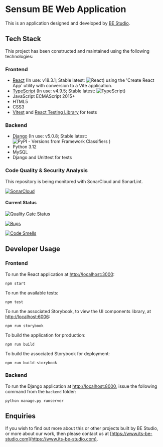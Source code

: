 # Sensum BE Web Application

This is an application designed and developed by [BE Studio](https://www.its-be-studio.com).

## Tech Stack

This project has been constructed and maintained using the following technologies:

### Frontend

- [React](https://www.reactjs.org) (In use: v18.3.1; Stable latest: ![React](https://img.shields.io/npm/v/react.svg?label=React&logo=react&style=social)) using the 'Create React App' utility with conversion to a Vite application.
- [TypeScript](https://www.typescriptlang.org) (In use: v4.9.5; Stable latest:  ![TypeScript](https://img.shields.io/npm/v/typescript.svg?label=TypeScript&logo=typescript&style=social))
- JavaScript ECMAScript 2015+
- HTML5
- CSS3
- [Vitest](https://www.vitest.dev) and [React Testing Library](https://testing-library.com) for tests

### Backend

- [Django](https://www.djangoproject.com) (In use: v5.0.8; Stable latest: ![PyPI - Versions from Framework Classifiers](https://img.shields.io/pypi/frameworkversions/django/Django?style=social&logo=django&label=Django)
  )
- Python 3.12
- MySQL
- Django and Unittest for tests

### Code Quality & Security Analysis

This repository is being monitored with SonarCloud and SonarLint.

[![SonarCloud](https://sonarcloud.io/images/project_badges/sonarcloud-white.svg)](https://sonarcloud.io/summary/new_code?id=be-studio_Sensum)

#### Current Status

[![Quality Gate Status](https://sonarcloud.io/api/project_badges/measure?project=be-studio_Sensum&metric=alert_status)](https://sonarcloud.io/summary/new_code?id=be-studio_Sensum)

[![Bugs](https://sonarcloud.io/api/project_badges/measure?project=be-studio_Sensum&metric=bugs)](https://sonarcloud.io/summary/new_code?id=be-studio_Sensum)

[![Code Smells](https://sonarcloud.io/api/project_badges/measure?project=be-studio_Sensum&metric=code_smells)](https://sonarcloud.io/summary/new_code?id=be-studio_Sensum)

## Developer Usage

### Frontend

To run the React application at [http://localhost:3000](http://localhost:3000):

```shell
npm start
```

To run the available tests:

```shell
npm test
```

To run the associated Storybook, to view the UI components library, at [http://localhost:6006](http://localhost:6006):

```shell
npm run storybook
```

To build the application for production:

```shell
npm run build
```

To build the associated Storybook for deployment:

```shell
npm run build-storybook
```

### Backend

To run the Django application at [http://localhost:8000](http://localhost:8000), issue the following command from the `backend` folder:

```shell
python manage.py runserver
```

## Enquiries

If you wish to find out more about this or other projects built by BE Studio, or more about our work, then please contact us at [https://www.its-be-studio.com](https://www.its-be-studio.com).
